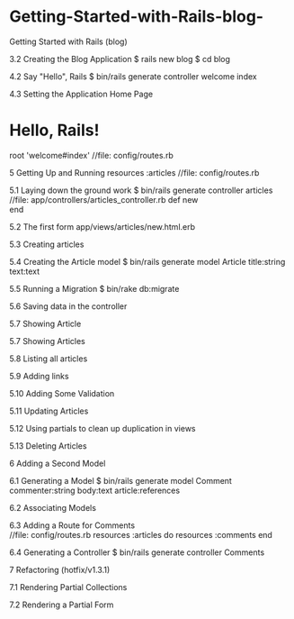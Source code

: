 # Getting-Started-with-Rails-blog-
Getting Started with Rails (blog)

3.2 Creating the Blog Application
	$ rails new blog
	$ cd blog

4.2 Say "Hello", Rails
	$ bin/rails generate controller welcome index

4.3 Setting the Application Home Page
	<h1>Hello, Rails!</h1>
	root 'welcome#index' //file: config/routes.rb

5 Getting Up and Running
	resources :articles  //file: config/routes.rb

5.1 Laying down the ground work
	$ bin/rails generate controller articles 
	//file: app/controllers/articles_controller.rb
		def new   
		end

5.2 The first form
	app/views/articles/new.html.erb

5.3 Creating articles

5.4 Creating the Article model
	$ bin/rails generate model Article title:string text:text

5.5 Running a Migration
	$ bin/rake db:migrate

5.6 Saving data in the controller

5.7 Showing Article

5.7 Showing Articles

5.8 Listing all articles

5.9 Adding links

5.10 Adding Some Validation

5.11 Updating Articles

5.12 Using partials to clean up duplication in views

5.13 Deleting Articles

6 Adding a Second Model

6.1 Generating a Model
	$ bin/rails generate model Comment commenter:string body:text article:references

6.2 Associating Models

6.3 Adding a Route for Comments  
	//file: config/routes.rb
	resources :articles do
  		resources :comments
	end

6.4 Generating a Controller
	$ bin/rails generate controller Comments

7 Refactoring (hotfix/v1.3.1)

7.1 Rendering Partial Collections

7.2 Rendering a Partial Form
